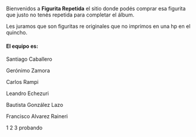 Bienvenidos a **Figurita Repetida** el sitio donde podés comprar esa figurita que justo no tenés repetida para completar el álbum.

Les juramos que son figuritas re originales que no imprimos en una hp en el quincho.

<h4>El equipo es: </h4>
<p>Santiago Caballero</p>
<p>Gerónimo Zamora</p>
<p>Carlos Rampi</p>
<p>Leandro Echezuri</p>
<p>Bautista González Lazo</p>
<p>Francisco Alvarez Raineri</p>

1 2 3 probando

